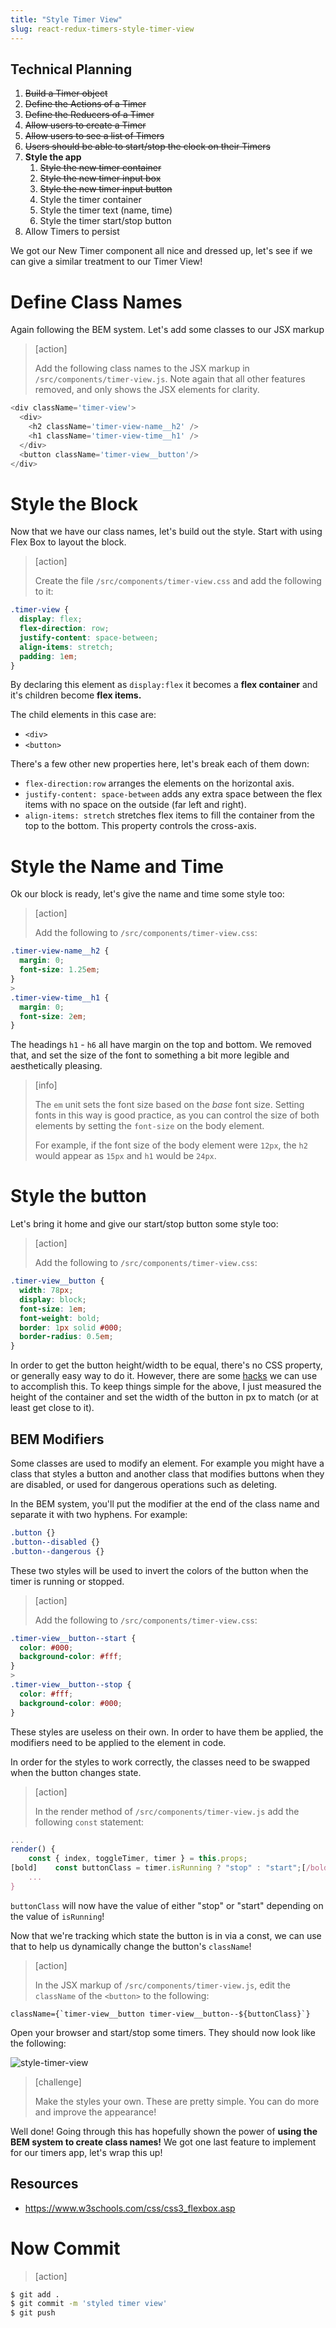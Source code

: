 ```yaml
---
title: "Style Timer View"
slug: react-redux-timers-style-timer-view
---
```


## Technical Planning

1. ~~Build a Timer object~~
1. ~~Define the Actions of a Timer~~
1. ~~Define the Reducers of a Timer~~
1. ~~Allow users to create a Timer~~
1. ~~Allow users to see a list of Timers~~
1. ~~Users should be able to start/stop the clock on their Timers~~
1. **Style the app**
    1. ~~Style the new timer container~~
    1. ~~Style the new timer input box~~
    1. ~~Style the new timer input button~~
    1. Style the timer container
    1. Style the timer text (name, time)
    1. Style the timer start/stop button
1. Allow Timers to persist

We got our New Timer component all nice and dressed up, let's see if we can give a similar treatment to our Timer View!

# Define Class Names

Again following the BEM system. Let's add some classes to our JSX markup

> [action]
>
> Add the following class names to the JSX markup in `/src/components/timer-view.js`. Note again that all other features removed, and only shows the JSX elements for clarity.
>
```js
<div className='timer-view'>
  <div>
    <h2 className='timer-view-name__h2' />
    <h1 className='timer-view-time__h1' />
  </div>
  <button className='timer-view__button'/>
</div>
```

# Style the Block

Now that we have our class names, let's build out the style. Start with using Flex Box to layout the block.

> [action]
>
> Create the file `/src/components/timer-view.css` and add the following to it:
>
```css
.timer-view {
  display: flex;
  flex-direction: row;
  justify-content: space-between;
  align-items: stretch;
  padding: 1em;
}
```

By declaring this element as `display:flex` it becomes a **flex container** and it's children become **flex items.**

The child elements in this case are:

- `<div>`
- `<button>`

There's a few other new properties here, let's break each of them down:

- `flex-direction:row` arranges the elements on the
horizontal axis.
- `justify-content: space-between` adds any extra space
between the flex items with no space on the outside
(far left and right).
- `align-items: stretch` stretches flex items to fill the
container from the top to the bottom. This property
controls the cross-axis.

# Style the Name and Time

Ok our block is ready, let's give the name and time some style too:

> [action]
>
> Add the following to `/src/components/timer-view.css`:
>
```css
.timer-view-name__h2 {
  margin: 0;
  font-size: 1.25em;
}
>
.timer-view-time__h1 {
  margin: 0;
  font-size: 2em;
}
```

The headings `h1` - `h6` all have margin on the top and bottom.
We removed that, and set the size of the font to something a bit more legible and aesthetically pleasing.

> [info]
>
> The `em` unit sets the font size based on the _base_ font size. Setting fonts in this way is good practice, as you can control the size of both elements by setting the `font-size` on the body element.
>
> For example, if the font size of the body element were `12px`, the `h2` would appear as `15px` and `h1` would be `24px`.

# Style the button

Let's bring it home and give our start/stop button some style too:

> [action]
>
> Add the following to `/src/components/timer-view.css`:
>
```css
.timer-view__button {
  width: 78px;
  display: block;
  font-size: 1em;
  font-weight: bold;
  border: 1px solid #000;
  border-radius: 0.5em;
}
```

In order to get the button height/width to be equal, there's no CSS property, or generally easy way to do it. However, there are some [hacks](https://www.w3schools.com/howto/howto_css_aspect_ratio.asp) we can use to accomplish this. To keep things simple for the above, I just measured the height of the container and set the width of the button in px to match (or at least get close to it).

## BEM Modifiers

Some classes are used to modify an element. For example you
might have a class that styles a button and another class
that modifies buttons when they are disabled, or used for
dangerous operations such as deleting.

In the BEM system, you'll put the modifier at the end of the
class name and separate it with two hyphens. For example:

```css
.button {}
.button--disabled {}
.button--dangerous {}
```

These two styles will be used to invert the colors of the
button when the timer is running or stopped.

> [action]
>
> Add the following to `/src/components/timer-view.css`:
>
```css
.timer-view__button--start {
  color: #000;
  background-color: #fff;
}
>
.timer-view__button--stop {
  color: #fff;
  background-color: #000;
}
```

These styles are useless on their own. In order to have them be applied, the modifiers need to be applied to the element in code.

In order for the styles to work correctly, the classes need to be swapped when the button changes state.

> [action]
>
> In the render method of `/src/components/timer-view.js` add the following `const` statement:
>
```js
...
render() {
    const { index, toggleTimer, timer } = this.props;
[bold]    const buttonClass = timer.isRunning ? "stop" : "start";[/bold]
    ...
}
```

`buttonClass` will now have the value of either "stop" or "start" depending on the value of `isRunning`!

Now that we're tracking which state the button is in via a const, we can use that to help us dynamically change the button's `className`!

> [action]
>
> In the JSX markup of `/src/components/timer-view.js`, edit the `className` of the `<button>` to the following:
>
```JS
className={`timer-view__button timer-view__button--${buttonClass}`}
```

Open your browser and start/stop some timers. They should now look like the following:

![style-timer-view](assets/style-timer-view.png)

> [challenge]
>
> Make the styles your own. These are pretty simple. You
can do more and improve the appearance!

Well done! Going through this has hopefully shown the power of **using the BEM system to create class names!** We got one last feature to implement for our timers app, let's wrap this up!

## Resources

- https://www.w3schools.com/css/css3_flexbox.asp

# Now Commit

>[action]
>
```bash
$ git add .
$ git commit -m 'styled timer view'
$ git push
```
